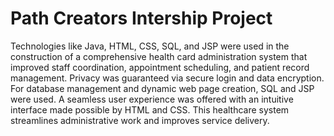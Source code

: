 # Path Creators Intership Project

Technologies like Java, HTML, CSS, SQL, and JSP were used in the construction of a comprehensive health card administration system that improved staff coordination, appointment scheduling, and patient record management. Privacy was guaranteed via secure login and data encryption. For database management and dynamic web page creation, SQL and JSP were used. A seamless user experience was offered with an intuitive interface made possible by HTML and CSS. This healthcare system streamlines administrative work and improves service delivery.
